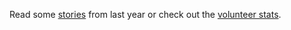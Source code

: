 Read some [stories](stories.md) from last year or check out the [volunteer stats](stats/volunteers-2015-2018.png).

